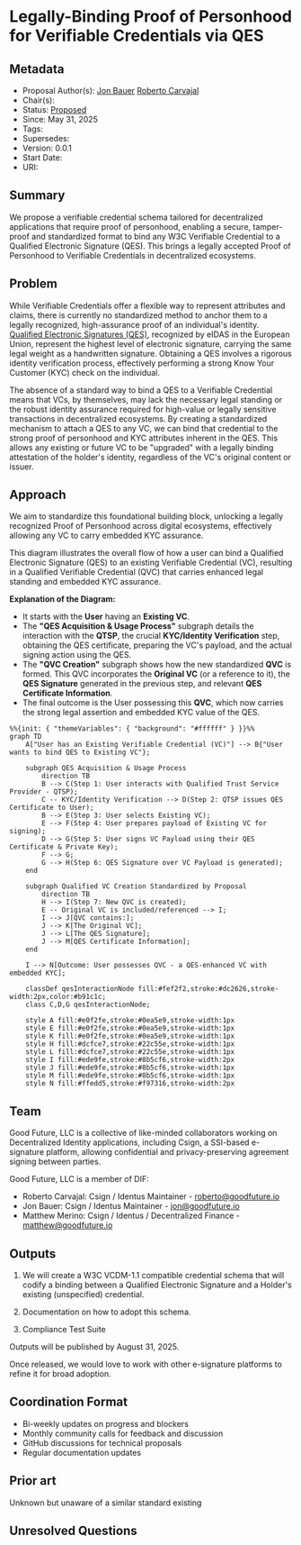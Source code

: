 # Legally-Binding Proof of Personhood for Verifiable Credentials via QES

## Metadata
- Proposal Author(s): [Jon Bauer](coveloper) [Roberto Carvajal](robertocarvajal)
- Chair(s): 
- Status: [Proposed]()
- Since: May 31, 2025
- Tags:
- Supersedes:
- Version: 0.0.1
- Start Date: 
- URI: 

## Summary

We propose a verifiable credential schema tailored for decentralized applications that require proof of personhood, enabling a secure, tamper-proof and standardized format to bind any W3C Verifiable Credential to a Qualified Electronic Signature (QES). This brings a legally accepted Proof of Personhood to Verifiable Credentials in decentralized ecosystems.

## Problem

While Verifiable Credentials offer a flexible way to represent attributes and claims, there is currently no standardized method to anchor them to a legally recognized, high-assurance proof of an individual's identity. [Qualified Electronic Signatures (QES)](https://en.wikipedia.org/wiki/Qualified_electronic_signature), recognized by eIDAS in the European Union, represent the highest level of electronic signature, carrying the same legal weight as a handwritten signature. Obtaining a QES involves a rigorous identity verification process, effectively performing a strong Know Your Customer (KYC) check on the individual.

The absence of a standard way to bind a QES to a Verifiable Credential means that VCs, by themselves, may lack the necessary legal standing or the robust identity assurance required for high-value or legally sensitive transactions in decentralized ecosystems. By creating a standardized mechanism to attach a QES to any VC, we can bind that credential to the strong proof of personhood and KYC attributes inherent in the QES. This allows any existing or future VC to be "upgraded" with a legally binding attestation of the holder's identity, regardless of the VC's original content or issuer.

## Approach

We aim to standardize this foundational building block, unlocking a legally recognized Proof of Personhood across digital ecosystems, effectively allowing any VC to carry embedded KYC assurance.

This diagram illustrates the overall flow of how a user can bind a Qualified Electronic Signature (QES) to an existing Verifiable Credential (VC), resulting in a Qualified Verifiable Credential (QVC) that carries enhanced legal standing and embedded KYC assurance.

**Explanation of the Diagram:**

*   It starts with the **User** having an **Existing VC**.
*   The **"QES Acquisition & Usage Process"** subgraph details the interaction with the **QTSP**, the crucial **KYC/Identity Verification** step, obtaining the QES certificate, preparing the VC's payload, and the actual signing action using the QES.
*   The **"QVC Creation"** subgraph shows how the new standardized **QVC** is formed. This QVC incorporates the **Original VC** (or a reference to it), the **QES Signature** generated in the previous step, and relevant **QES Certificate Information**.
*   The final outcome is the User possessing this **QVC**, which now carries the strong legal assertion and embedded KYC value of the QES.

```mermaid
%%{init: { "themeVariables": { "background": "#ffffff" } }}%%
graph TD
    A["User has an Existing Verifiable Credential (VC)"] --> B{"User wants to bind QES to Existing VC"};

    subgraph QES Acquisition & Usage Process
        direction TB
        B --> C(Step 1: User interacts with Qualified Trust Service Provider - QTSP);
        C -- KYC/Identity Verification --> D(Step 2: QTSP issues QES Certificate to User);
        B --> E(Step 3: User selects Existing VC);
        E --> F(Step 4: User prepares payload of Existing VC for signing);
        D --> G(Step 5: User signs VC Payload using their QES Certificate & Private Key);
        F --> G;
        G --> H(Step 6: QES Signature over VC Payload is generated);
    end

    subgraph Qualified VC Creation Standardized by Proposal
        direction TB
        H --> I(Step 7: New QVC is created);
        E -- Original VC is included/referenced --> I;
        I --> J[QVC contains:];
        J --> K[The Original VC];
        J --> L[The QES Signature];
        J --> M[QES Certificate Information];
    end

    I --> N[Outcome: User possesses QVC - a QES-enhanced VC with embedded KYC];

    classDef qesInteractionNode fill:#fef2f2,stroke:#dc2626,stroke-width:2px,color:#b91c1c;
    class C,D,G qesInteractionNode;

    style A fill:#e0f2fe,stroke:#0ea5e9,stroke-width:1px
    style E fill:#e0f2fe,stroke:#0ea5e9,stroke-width:1px
    style K fill:#e0f2fe,stroke:#0ea5e9,stroke-width:1px
    style H fill:#dcfce7,stroke:#22c55e,stroke-width:1px
    style L fill:#dcfce7,stroke:#22c55e,stroke-width:1px
    style I fill:#ede9fe,stroke:#8b5cf6,stroke-width:2px
    style J fill:#ede9fe,stroke:#8b5cf6,stroke-width:1px
    style M fill:#ede9fe,stroke:#8b5cf6,stroke-width:1px
    style N fill:#ffedd5,stroke:#f97316,stroke-width:2px
```

## Team

Good Future, LLC is a collective of like-minded collaborators working on Decentralized Identity applications, including Csign, a SSI-based e-signature platform, allowing confidential and privacy-preserving agreement signing between parties.

Good Future, LLC is a member of DIF:
- Roberto Carvajal: Csign / Identus Maintainer - roberto@goodfuture.io
- Jon Bauer: Csign / Identus Maintainer - jon@goodfuture.io
- Matthew Merino: Csign / Identus / Decentralized Finance - matthew@goodfuture.io

## Outputs

1. We will create a W3C VCDM-1.1 compatible credential schema that will codify a binding between a Qualified Electronic Signature and a Holder's existing (unspecified) credential.

2. Documentation on how to adopt this schema.

3. Compliance Test Suite

Outputs will be published by August 31, 2025.

Once released, we would love to work with other e-signature platforms to refine it for broad adoption.

## Coordination Format

- Bi-weekly updates on progress and blockers
- Monthly community calls for feedback and discussion
- GitHub discussions for technical proposals
- Regular documentation updates

## Prior art

Unknown but unaware of a similar standard existing

## Unresolved Questions

